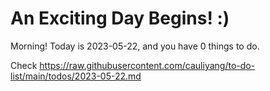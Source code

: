# An Exciting Day Begins! :)

Morning! Today is 2023-05-22, and you have 0 things to do.

Check https://raw.githubusercontent.com/cauliyang/to-do-list/main/todos/2023-05-22.md